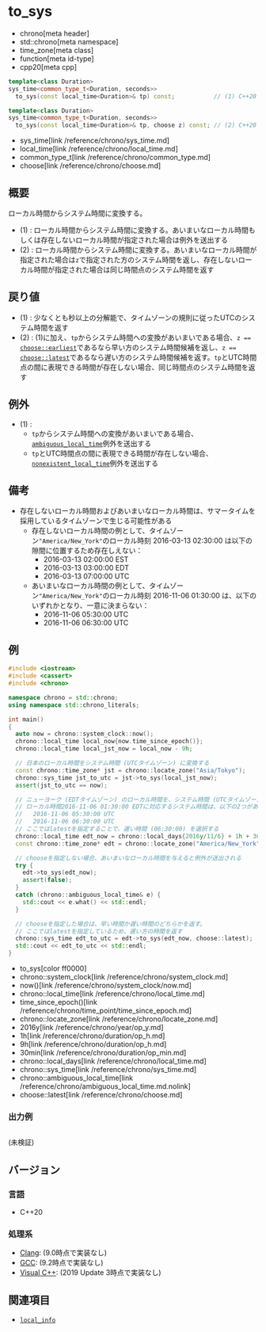 # to_sys
* chrono[meta header]
* std::chrono[meta namespace]
* time_zone[meta class]
* function[meta id-type]
* cpp20[meta cpp]

```cpp
template<class Duration>
sys_time<common_type_t<Duration, seconds>>
  to_sys(const local_time<Duration>& tp) const;           // (1) C++20

template<class Duration>
sys_time<common_type_t<Duration, seconds>>
  to_sys(const local_time<Duration>& tp, choose z) const; // (2) C++20
```
* sys_time[link /reference/chrono/sys_time.md]
* local_time[link /reference/chrono/local_time.md]
* common_type_t[link /reference/chrono/common_type.md]
* choose[link /reference/chrono/choose.md]

## 概要
ローカル時間からシステム時間に変換する。

- (1) : ローカル時間からシステム時間に変換する。あいまいなローカル時間もしくは存在しないローカル時間が指定された場合は例外を送出する
- (2) : ローカル時間からシステム時間に変換する。あいまいなローカル時間が指定された場合は`z`で指定された方のシステム時間を返し、存在しないローカル時間が指定された場合は同じ時間点のシステム時間を返す


## 戻り値
- (1) : 少なくとも秒以上の分解能で、タイムゾーンの規則に従ったUTCのシステム時間を返す
- (2) : (1)に加え、`tp`からシステム時間への変換があいまいである場合、`z ==` [`choose::earliest`](/reference/chrono/choose.md)であるなら早い方のシステム時間候補を返し、`z ==` [`choose::latest`](/reference/chrono/choose.md)であるなら遅い方のシステム時間候補を返す。`tp`とUTC時間点の間に表現できる時間が存在しない場合、同じ時間点のシステム時間を返す


## 例外
- (1) :
    - `tp`からシステム時間への変換があいまいである場合、[`ambiguous_local_time`](/reference/chrono/ambiguous_local_time.md.nolink)例外を送出する
    - `tp`とUTC時間点の間に表現できる時間が存在しない場合、[`nonexistent_local_time`](/reference/chrono/nonexistent_local_time.md.nolink)例外を送出する


## 備考
- 存在しないローカル時間およびあいまいなローカル時間は、サマータイムを採用しているタイムゾーンで生じる可能性がある
    - 存在しないローカル時間の例として、タイムゾーン`"America/New_York"`のローカル時刻 2016-03-13 02:30:00 は以下の隙間に位置するため存在しえない：
        - 2016-03-13 02:00:00 EST
        - 2016-03-13 03:00:00 EDT
        - 2016-03-13 07:00:00 UTC
    - あいまいなローカル時間の例として、タイムゾーン`"America/New_York"`のローカル時刻 2016-11-06 01:30:00 は、以下のいずれかとなり、一意に決まらない：
        - 2016-11-06 05:30:00 UTC
        - 2016-11-06 06:30:00 UTC


## 例
```cpp example
#include <iostream>
#include <cassert>
#include <chrono>

namespace chrono = std::chrono;
using namespace std::chrono_literals;

int main()
{
  auto now = chrono::system_clock::now();
  chrono::local_time local_now{now.time_since_epoch()};
  chrono::local_time local_jst_now = local_now - 9h;

  // 日本のローカル時間をシステム時間 (UTCタイムゾーン) に変換する
  const chrono::time_zone* jst = chrono::locate_zone("Asia/Tokyo");
  chrono::sys_time jst_to_utc = jst->to_sys(local_jst_now);
  assert(jst_to_utc == now);

  // ニューヨーク (EDTタイムゾーン) のローカル時間を、システム時間 (UTCタイムゾーン) に変換する。
  // ローカル時間2016-11-06 01:30:00 EDTに対応するシステム時間は、以下の2つがあり、一意に決まらない：
  //   2016-11-06 05:30:00 UTC
  //   2016-11-06 06:30:00 UTC
  // ここではlatestを指定することで、遅い時間 (06:30:00) を選択する
  chrono::local_time edt_now = chrono::local_days{2016y/11/6} + 1h + 30min;
  const chrono::time_zone* edt = chrono::locate_zone("America/New_York");

  // chooseを指定しない場合、あいまいなローカル時間を与えると例外が送出される
  try {
    edt->to_sys(edt_now);
    assert(false);
  }
  catch (chrono::ambiguous_local_time& e) {
    std::cout << e.what() << std::endl;
  }

  // chooseを指定した場合は、早い時間か遅い時間のどちらかを返す。
  // ここではlatestを指定しているため、遅い方の時間を返す
  chrono::sys_time edt_to_utc = edt->to_sys(edt_now, choose::latest);
  std::cout << edt_to_utc << std::endl;
}
```
* to_sys[color ff0000]
* chrono::system_clock[link /reference/chrono/system_clock.md]
* now()[link /reference/chrono/system_clock/now.md]
* chrono::local_time[link /reference/chrono/local_time.md]
* time_since_epoch()[link /reference/chrono/time_point/time_since_epoch.md]
* chrono::locate_zone[link /reference/chrono/locate_zone.md]
* 2016y[link /reference/chrono/year/op_y.md]
* 1h[link /reference/chrono/duration/op_h.md]
* 9h[link /reference/chrono/duration/op_h.md]
* 30min[link /reference/chrono/duration/op_min.md]
* chrono::local_days[link /reference/chrono/local_time.md]
* chrono::sys_time[link /reference/chrono/sys_time.md]
* chrono::ambiguous_local_time[link /reference/chrono/ambiguous_local_time.md.nolink]
* choose::latest[link /reference/chrono/choose.md]

### 出力例
```
```

(未検証)

## バージョン
### 言語
- C++20

### 処理系
- [Clang](/implementation.md#clang): (9.0時点で実装なし)
- [GCC](/implementation.md#gcc): (9.2時点で実装なし)
- [Visual C++](/implementation.md#visual_cpp): (2019 Update 3時点で実装なし)


## 関連項目
- [`local_info`](/reference/chrono/local_info.md)
